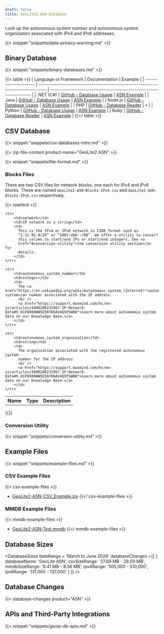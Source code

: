 ```yaml
---
draft: false
title: GeoLite2 ASN Database
---
```


Look up the autonomous system number and autonomous system organization
associated with IPv4 and IPv6 addresses.

{{< snippet "snippets/data-privacy-warning.md" >}}

## Binary Database

{{< snippet "snippets/binary-databases.md" >}}

{{< table >}}
| Language or Framework | Documentation                                                                      | Example                                                              |
| --------------------- | ---------------------------------------------------------------------------------- | -------------------------------------------------------------------- |
| .NET (C#)             | [GitHub - Database Usage](https://github.com/maxmind/GeoIP2-dotnet#database-usage) | [ASN Example](https://github.com/maxmind/GeoIP2-dotnet#asn)          |
| Java                  | [GitHub - Database Usage](https://github.com/maxmind/GeoIP2-java#database-usage)   | [ASN Example](https://github.com/maxmind/GeoIP2-java#asn)            |
| Node.js               | [GitHub - Database Usage](https://github.com/maxmind/GeoIP2-node#database-usage)   | [ASN Example](https://github.com/maxmind/GeoIP2-node#asn-example)    |
| PHP                   | [GitHub - Database Reader](https://github.com/maxmind/GeoIP2-php#database-reader)  | &bull;                                                               |
| Python                | [GitHub - Database Usage](https://github.com/maxmind/GeoIP2-python#database-usage) | [ASN Example](https://github.com/maxmind/GeoIP2-python#asn-database) |
| Ruby                  | [GitHub - Database Reader](https://github.com/maxmind/GeoIP2-ruby#database-reader) | [ASN Example](https://github.com/maxmind/GeoIP2-ruby#asn-example)    |
{{</ table >}}

## CSV Database

{{< snippet "snippets/csv-databases-intro.md" >}}

{{< zip-file-content product-name="GeoLite2 ASN" >}}

{{< snippet "snippets/file-format.md" >}}

### Blocks Files

There are two CSV files for network blocks, one each for IPv4 and IPv6 blocks.
These are named `GeoLite2-ASN-Blocks-IPv4.csv` and
`GeoLite2-ASN-Blocks-IPv6.csv` respectively.

{{< rawhtml >}}
<div class="table">
<table>
  <tbody>
    <tr>
        <th>Name</th>
        <th>Type</th>
        <th>Description</th>
    </tr>

    <tr>
        <td>network</td>
        <td>IP network as a string</td>
        <td>
          This is the IPv4 or IPv6 network in CIDR format such as
          “2.21.92.0/29” or “2001:4b0::/80”. We offer a utility to convert
          this column to start/end IPs or start/end integers. See <a
          href="#conversion-utility">the conversion utility section</a> for
          details.
        </td>
    </tr>

    <tr>
        <td>autonomous_system_number</td>
        <td>integer</td>
        <td>
          The <a href="https://en.wikipedia.org/wiki/Autonomous_system_(Internet)">autonomous system</a> number associated with the IP address.
          <br />
          <a href="https://support.maxmind.com/hc/en-us/articles/4408200231067-IP-Network-Data#h_01FN989WWSE56YD6AV4QSPSWDW">Learn more about autonomous system data on our Knowledge Base.</a>
        </td>
    </tr>

    <tr>
        <td>autonomous_system_organization</td>
        <td>string</td>
        <td>
          The organization associated with the registered autonomous system
          number for the IP address.
          <br />
          <a href="https://support.maxmind.com/hc/en-us/articles/4408200231067-IP-Network-Data#h_01FN989WWSE56YD6AV4QSPSWDW">Learn more about autonomous system data on our Knowledge Base.</a>
        </td>
    </tr>

  </tbody>
</table>
</div>
{{</ rawhtml >}}

### Conversion Utility

{{< snippet "snippets/conversion-utility.md" >}}

## Example Files

{{< snippet "snippets/example-files.md" >}}

### CSV Example Files

{{< csv-example-files >}}
* [GeoLite2-ASN-CSV\_Example.zip](/static/GeoLite2-ASN-CSV_Example.zip)
{{</ csv-example-files >}}

### MMDB Example Files

{{< mmdb-example-files >}}
* [GeoLite2-ASN-Test.mmdb](https://github.com/maxmind/MaxMind-DB/blob/main/test-data/GeoLite2-ASN-Test.mmdb)
{{</ mmdb-example-files >}}

## Database Sizes

<DatabaseSizes dateRange = 'March to June 2024' databaseChanges ={[
    {
       databaseName: 'GeoLite ASN',
       csvSizeRange: '27.69 MB - 28.09 MB',
       mmdbSizeRange: '8.41 MB - 8.56 MB',
       ipv4Range: '505,000 - 510,000',
       ipv6Range: '131,000 - 137,000'
    }
  ]}
/>

## Database Changes

{{< database-changes product="ASN" >}}

## APIs and Third-Party Integrations

{{< snippet "snippets/geoip-db-apis.md" >}}
